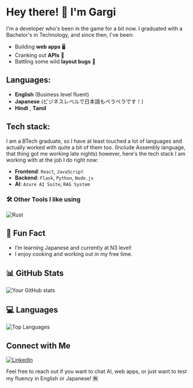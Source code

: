 # Hey there! 👋 I'm Gargi

I'm a developer who's been in the game for a bit now. I graduated with a Bachelor's in Technology, and since then, I've been:

- Building **web apps** 🖥️
- Cranking out **APIs** 🔗
- Battling some wild **layout bugs** 🐞


## Languages:
- **English** (Business level fluent)
- **Japanese** (ビジネスレベルで日本語もペラペラです！)
- **Hindi** , **Tamil**

## Tech stack:
I am a BTech graduate, so I have at least touched a lot of languages and actually worked with quite a bit of them too. 
(Include Assembly language, that thing got me working late nights)
however, here's the tech stack I am working with at the job I do right now:
- **Frontend**: `React`, `JavaScript`
- **Backend**: `Flask`, `Python`, `Node.js`
- **AI**: `Azure AI Suite`, `RAG System`

### 🛠️ Other Tools I like using
![Rust](https://img.shields.io/badge/-Rust-black?style=flat-square&logo=rust)

## 🎨 Fun Fact
- I’m learning Japanese and currently at N3 level!
- I enjoy cooking and working out in my free time.

## 📊 GitHub Stats
![Your GitHub stats](https://github-readme-stats.vercel.app/api?username=Gargilohia&show_icons=true&theme=radical)

## 💻 Languages
![Top Languages](https://github-readme-stats.vercel.app/api/top-langs/?username=Gargilohia&layout=compact&theme=radical)

## Connect with Me
[![LinkedIn](https://img.shields.io/badge/-LinkedIn-blue?style=flat-square&logo=linkedin)](https://www.linkedin.com/in/gargi-lohia/)

Feel free to reach out if you want to chat AI, web apps, or just want to test my fluency in English or Japanese! 🈚


